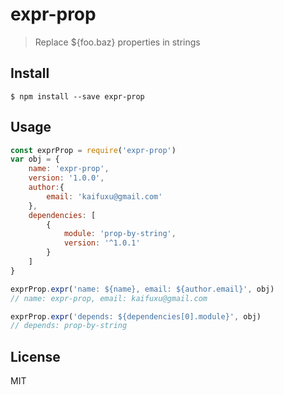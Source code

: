 # expr-prop
> Replace ${foo.baz} properties in strings

## Install
```
$ npm install --save expr-prop
```

## Usage
```js
const exprProp = require('expr-prop')
var obj = {
    name: 'expr-prop',
    version: '1.0.0',
    author:{
        email: 'kaifuxu@gmail.com'
    },
    dependencies: [
        {
            module: 'prop-by-string',
            version: '^1.0.1'
        }
    ]
}

exprProp.expr('name: ${name}, email: ${author.email}', obj)
// name: expr-prop, email: kaifuxu@gmail.com

exprProp.expr('depends: ${dependencies[0].module}', obj)
// depends: prop-by-string

```

## License
MIT
